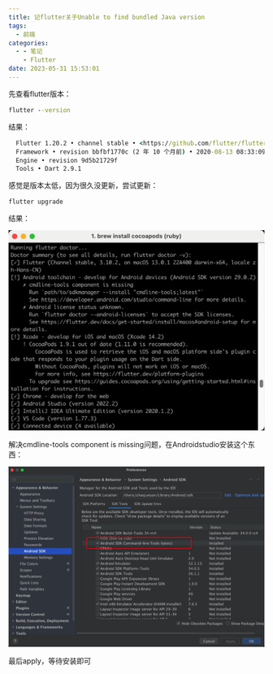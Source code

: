 ```yaml
---
title: 记flutter关于Unable to find bundled Java version
tags:
  - 前端
categories:
  - - 笔记
    - Flutter
date: 2023-05-31 15:53:01
---
```


先查看flutter版本：

```cmd
flutter --version
```

结果：

```cmd
  Flutter 1.20.2 • channel stable • <https://github.com/flutter/flutter.git>
  Framework • revision bbfbf1770c (2 年 10 个月前) • 2020-08-13 08:33:09 -0700
  Engine • revision 9d5b21729f
  Tools • Dart 2.9.1
```

感觉是版本太低，因为很久没更新，尝试更新：

```cmd
flutter upgrade
```

结果：

![flutter](/images/flutter_version.jpg)

解决cmdline-tools component is missing问题，在Androidstudio安装这个东西：

![flutter](/images/flutter_comline.jpg)

最后apply，等待安装即可
